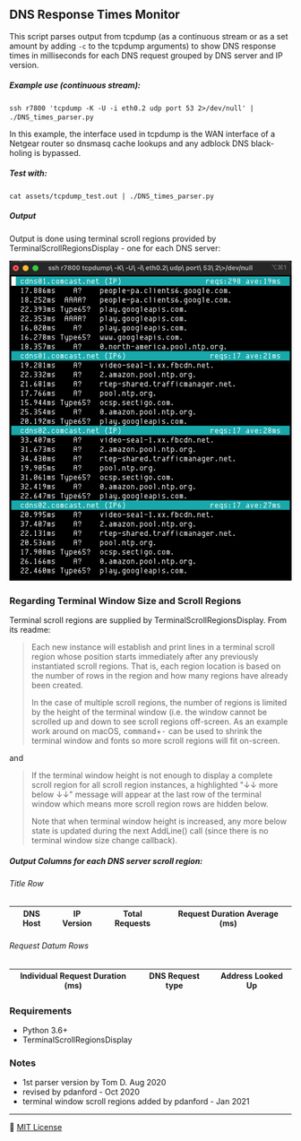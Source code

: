 DNS Response Times Monitor
--------------------------------------------------------------------------------
This script parses output from tcpdump (as a continuous stream or as a set amount by adding `-c` to the tcpdump arguments) to show DNS response times in milliseconds for each DNS request grouped by DNS server and IP version.

##### Example use (continuous stream):
```
ssh r7800 'tcpdump -K -U -i eth0.2 udp port 53 2>/dev/null' | ./DNS_times_parser.py
```

In this example, the interface used in tcpdump is the WAN interface of a Netgear router so dnsmasq cache lookups and any adblock DNS black-holing is bypassed.

##### Test with:
```
cat assets/tcpdump_test.out | ./DNS_times_parser.py
```

##### Output
Output is done using terminal scroll regions provided by TerminalScrollRegionsDisplay - one for each DNS server:

![](assets/example.png)

### Regarding Terminal Window Size and Scroll Regions
Terminal scroll regions are supplied by TerminalScrollRegionsDisplay. From its readme:

> Each new instance will establish and print lines in a terminal scroll region whose position starts immediately after any previously instantiated scroll regions. That is, each region location is based on the number of rows in the region and how many regions have already been created.
>
>In the case of multiple scroll regions, the number of regions is limited by the height of the terminal window (i.e. the window cannot be scrolled up and down to see scroll regions off-screen. As an example work around on macOS, <kbd>command</kbd>+<kbd>-</kbd> can be used to shrink the terminal window and fonts so more scroll regions will fit on-screen.

and

>If the terminal window height is not enough to display a complete scroll region for all scroll region instances, a highlighted "↓↓ more below ↓↓" message will appear at the last row of the terminal window which means more scroll region rows are hidden below.
>
>Note that when terminal window height is increased, any more below state is updated during the next AddLine() call (since there is no terminal window size change callback).

##### Output Columns for each DNS server scroll region:
###### Title Row
| DNS Host | IP Version | Total Requests | Request Duration Average (ms) |
|:--------:|:----------:|:--------------:|:-----------------------------:|

###### Request Datum Rows
| Individual Request Duration (ms) | DNS Request type | Address Looked Up |
|:--------------------------------:|:----------------:|:-----------------:|

### Requirements
- Python 3.6+ 
- TerminalScrollRegionsDisplay

### Notes
- 1st parser version by Tom D. Aug 2020
- revised by pdanford - Oct 2020
- terminal window scroll regions added by pdanford - Jan 2021

---
:scroll: [MIT License](README.license)
